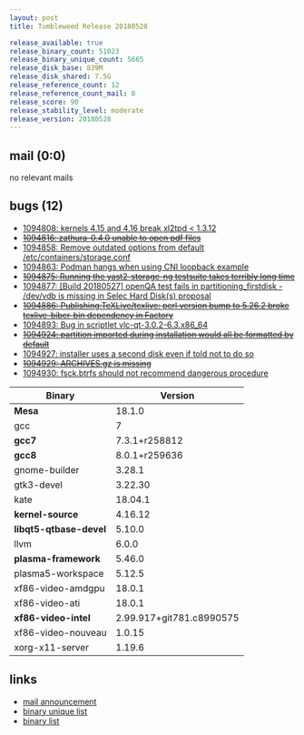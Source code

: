 ```yaml
---
layout: post
title: Tumbleweed Release 20180528

release_available: true
release_binary_count: 51023
release_binary_unique_count: 5665
release_disk_base: 839M
release_disk_shared: 7.5G
release_reference_count: 12
release_reference_count_mail: 0
release_score: 90
release_stability_level: moderate
release_version: 20180528
---
```


## mail (0:0)

no relevant mails

## bugs (12)

<!--more-->

- [1094808: kernels 4.15 and 4.16 break xl2tpd <  1.3.12](https://bugzilla.opensuse.org/show_bug.cgi?id=1094808)
- ~~[1094816: zathura-0.4.0 unable to open pdf files](https://bugzilla.opensuse.org/show_bug.cgi?id=1094816)~~
- [1094858: Remove outdated options from default /etc/containers/storage.conf](https://bugzilla.opensuse.org/show_bug.cgi?id=1094858)
- [1094863: Podman hangs when using CNI loopback example](https://bugzilla.opensuse.org/show_bug.cgi?id=1094863)
- ~~[1094875: Running the yast2-storage-ng testsuite takes terribly long time](https://bugzilla.opensuse.org/show_bug.cgi?id=1094875)~~
- [1094877: \[Build 20180527\] openQA test fails in partitioning_firstdisk - /dev/vdb is missing in Selec Hard Disk(s) proposal](https://bugzilla.opensuse.org/show_bug.cgi?id=1094877)
- ~~[1094886: Publishing:TeXLive/texlive: perl version bump to 5.26.2 broke texlive-biber-bin dependency in Factory](https://bugzilla.opensuse.org/show_bug.cgi?id=1094886)~~
- [1094893: Bug in scriptlet vlc-qt-3.0.2-6.3.x86_64](https://bugzilla.opensuse.org/show_bug.cgi?id=1094893)
- ~~[1094924: partition imported during installation would all be formatted by default](https://bugzilla.opensuse.org/show_bug.cgi?id=1094924)~~
- [1094927: installer uses a second disk even if told not to do so](https://bugzilla.opensuse.org/show_bug.cgi?id=1094927)
- ~~[1094929: ARCHIVES.gz is missing](https://bugzilla.opensuse.org/show_bug.cgi?id=1094929)~~
- [1094930: fsck.btrfs should not recommend dangerous procedure](https://bugzilla.opensuse.org/show_bug.cgi?id=1094930)

Binary | Version
--- | ---
**Mesa** | 18.1.0
gcc | 7
**gcc7** | 7.3.1+r258812
**gcc8** | 8.0.1+r259636
gnome-builder | 3.28.1
gtk3-devel | 3.22.30
kate | 18.04.1
**kernel-source** | 4.16.12
**libqt5-qtbase-devel** | 5.10.0
llvm | 6.0.0
**plasma-framework** | 5.46.0
plasma5-workspace | 5.12.5
xf86-video-amdgpu | 18.0.1
xf86-video-ati | 18.0.1
**xf86-video-intel** | 2.99.917+git781.c8990575
xf86-video-nouveau | 1.0.15
xorg-x11-server | 1.19.6

## links

- [mail announcement](https://lists.opensuse.org/opensuse-factory/2018-05/msg00489.html)
- [binary unique list](http://download.tumbleweed.boombatower.com/20180528/rpm.unique.list)
- [binary list](http://download.tumbleweed.boombatower.com/20180528/rpm.list)
